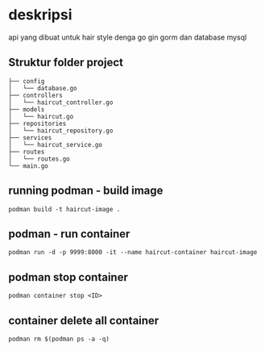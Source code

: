 # deskripsi

api yang dibuat untuk hair style denga go gin gorm dan database mysql

## Struktur folder project

```language
├── config
│   └── database.go
├── controllers
│   └── haircut_controller.go
├── models
│   └── haircut.go
├── repositories
│   └── haircut_repository.go
├── services
│   └── haircut_service.go
├── routes
│   └── routes.go
└── main.go
```

## running podman - build image

`podman build -t haircut-image .`

## podman - run container

`podman run -d -p 9999:8000 -it --name haircut-container haircut-image`

## podman stop container

`podman container stop <ID>`

## container delete all container

`podman rm $(podman ps -a -q)`
